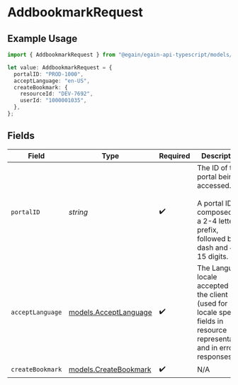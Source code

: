 # AddbookmarkRequest

## Example Usage

```typescript
import { AddbookmarkRequest } from "@egain/egain-api-typescript/models/operations";

let value: AddbookmarkRequest = {
  portalID: "PROD-1000",
  acceptLanguage: "en-US",
  createBookmark: {
    resourceId: "DEV-7692",
    userId: "1000001035",
  },
};
```

## Fields

| Field                                                                                                                           | Type                                                                                                                            | Required                                                                                                                        | Description                                                                                                                     | Example                                                                                                                         |
| ------------------------------------------------------------------------------------------------------------------------------- | ------------------------------------------------------------------------------------------------------------------------------- | ------------------------------------------------------------------------------------------------------------------------------- | ------------------------------------------------------------------------------------------------------------------------------- | ------------------------------------------------------------------------------------------------------------------------------- |
| `portalID`                                                                                                                      | *string*                                                                                                                        | :heavy_check_mark:                                                                                                              | The ID of the portal being accessed.<br><br>A portal ID is composed of a 2-4 letter prefix, followed by a dash and 4-15 digits. | PROD-1000                                                                                                                       |
| `acceptLanguage`                                                                                                                | [models.AcceptLanguage](../../models/acceptlanguage.md)                                                                         | :heavy_check_mark:                                                                                                              | The Language locale accepted by the client (used for locale specific fields in resource representation and in error responses). | en-US                                                                                                                           |
| `createBookmark`                                                                                                                | [models.CreateBookmark](../../models/createbookmark.md)                                                                         | :heavy_check_mark:                                                                                                              | N/A                                                                                                                             |                                                                                                                                 |